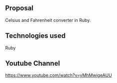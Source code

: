 
Proposal
-----------------------------------------------------------------------------------------
Celsius and Fahrenheit converter in Ruby.

Technologies used
-----------------------------------------------------------------------------------------
Ruby

Youtube Channel
-----------------------------------------------------------------------------------------
https://www.youtube.com/watch?v=yMhMwigeAUU
